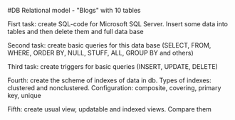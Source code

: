 #DB Relational model - "Blogs" with 10 tables

Fisrt task: create SQL-code for Microsoft SQL Server. Insert some data into tables and then delete them and full data base

Second task: create basic queries for this data base (SELECT, FROM, WHERE, ORDER BY, NULL, STUFF, ALL, GROUP BY and others)

Third task: create triggers for basic queries (INSERT, UPDATE, DELETE)

Fourth: create the scheme of indexes of data in db. Types of indexes: clustered and nonclustered. Configuration: composite, covering, primary key, unique

Fifth: create usual view, updatable and indexed views. Compare them
